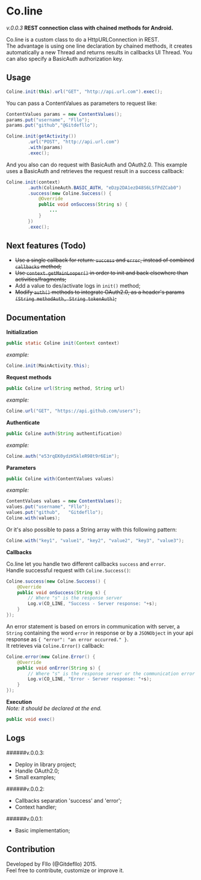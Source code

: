 Co.line
=======    
*v.0.0.3*
**REST connection class with chained methods for Android.**   

Co.line is a custom class to do a HttpURLConnection in REST.   
The advantage is using one line declaration by chained methods, it creates automatically a new Thread and returns results in callbacks UI Thread. You can also specify a BasicAuth authorization key.

Usage
------
```java
Coline.init(this).url("GET", "http://api.url.com").exec();
```
You can pass a ContentValues as parameters to request like:
```java
ContentValues params = new ContentValues();
params.put("username", "Fllo");
params.put("github","@Gitdefllo");

Coline.init(getActivity())
        .url("POST", "http://api.url.com")
        .with(params)
        .exec();
```
And you also can do request with BasicAuth and OAuth2.0. This example uses a BasicAuth and retrieves the request result in a success callback:
```java
Coline.init(context)
        .auth(ColineAuth.BASIC_AUTH, "eDzp2DA1ezD48S6LSfPdZCab0")
        .success(new Coline.Success() {
            @Override
            public void onSuccess(String s) {
                ...
            }
        })
        .exec();
```

Next features (Todo)
-------
- ~~Use a single callback for return: `success` and `error`, instead of combined `callbacks` method;~~
- ~~Use `context.getMainLooper()` in order to init and back elsewhere than activities/fragments;~~
- Add a value to des/activate logs in `init()` method;
- ~~Modify `auth()` methods to integrate OAuth2.0, as a header's params `(String methodAuth, String tokenAuth)`;~~

Documentation
-------

**Initialization**
```java
public static Coline init(Context context)
```
*example:*
```java
Coline.init(MainActivity.this);
```

**Request methods**
```java
public Coline url(String method, String url)
```
*example:*
```java
Coline.url("GET", "https://api.github.com/users");
```

**Authenticate**
```java
public Coline auth(String authentification)
```
*example:*
```java
Coline.auth("e53rqEK0ydzH5kleR98t9r6Eim");
```

**Parameters**
```java
public Coline with(ContentValues values)
```
*example:*
```java
ContentValues values = new ContentValues();
values.put("username", "Fllo");
values.put("github",   "Gitdefllo");
Coline.with(values);
```
Or it's also possible to pass a String array with this following pattern:
```java
Coline.with("key1", "value1", "key2", "value2", "key3", "value3");
```

**Callbacks**

Co.line let you handle two different callbacks `success` and `error`.  
Handle successful request with `Coline.Success()`:
```java
Coline.success(new Coline.Success() {
    @Override
    public void onSuccess(String s) {
        // Where "s" is the response server
        Log.v(CO_LINE, "Success - Server response: "+s);
    }
});
```
An error statement is based on errors in communication with server, a `String` containing the word `error` in response or by a `JSONObject` in your api response as `{ "error": "an error occurred." }`.  
It retrieves via `Coline.Error()` callback:
```java
Coline.error(new Coline.Error() {
    @Override
    public void onError(String s) {
        // Where "s" is the response server or the communication error
        Log.v(CO_LINE, "Error - Server response: "+s);
    }
});
```

**Execution**  
*Note: it should be declared at the end.*
```java
public void exec()
```

Logs
----

######v.0.0.3:
- Deploy in library project;
- Handle OAuth2.0;
- Small examples;

######v.0.0.2:
- Callbacks separation 'success' and 'error';
- Context handler;

######v.0.0.1:
- Basic implementation;

Contribution
-------

Developed by Fllo (@Gitdefllo) 2015.  
Feel free to contribute, customize or improve it.
